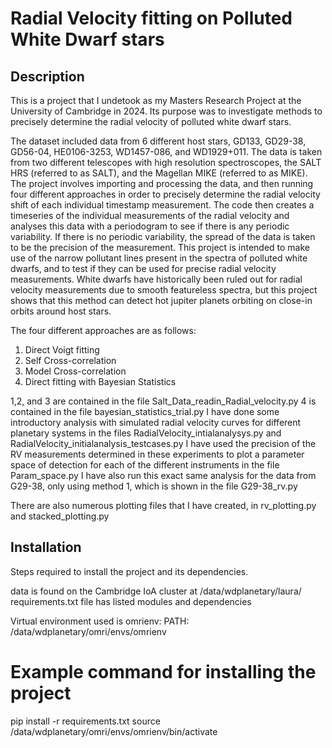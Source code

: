 # Radial Velocity fitting on Polluted White Dwarf stars


## Description
This is a project that I undetook as my Masters Research Project at the University of Cambridge in 2024. Its purpose was to investigate methods to precisely determine the radial velocity of polluted white dwarf stars.

The dataset included data from 6 different host stars, GD133, GD29-38, GD56-04, HE0106-3253, WD1457-086, and WD1929+011.
The data is taken from two different telescopes with high resolution spectroscopes, the SALT HRS (referred to as SALT), and the Magellan MIKE (referred to as MIKE). The project involves importing and processing the data, and then running four different approaches in order to precisely determine the radial velocity shift of each individual timestamp measurement. 
The code then creates a timeseries of the individual measurements of the radial velocity and analyses this data with a periodogram to see if there is any periodic variability. If there is no periodic variability, the spread of the data is taken to be the precision of the measurement.
This project is intended to make use of the narrow pollutant lines present in the spectra of polluted white dwarfs, and to test if they can be used for precise radial velocity measurements. White dwarfs have historically been ruled out for radial velocity measurements due to smooth featureless spectra, but this project shows that this method can detect hot jupiter planets orbiting on close-in orbits around host stars.

The four different approaches are as follows:
1. Direct Voigt fitting
2. Self Cross-correlation
3. Model Cross-correlation
4. Direct fitting with Bayesian Statistics

1,2, and 3 are contained in the file Salt_Data_readin_Radial_velocity.py
4 is contained in the file bayesian_statistics_trial.py
I have done some introductory analysis with simulated radial velocity curves for different planetary systems in the files RadialVelocity_intialanalysys.py and RadialVelocity_initialanalysis_testcases.py
I have used the precision of the RV measurements determined in these experiments to plot a parameter space of detection for each of the different instruments in the file Param_space.py
I have also run this exact same analysis for the data from G29-38, only using method 1, which is shown in the file G29-38_rv.py

There are also numerous plotting files that I have created, in rv_plotting.py and stacked_plotting.py



## Installation
Steps required to install the project and its dependencies.

data is found on the Cambridge IoA cluster at /data/wdplanetary/laura/
requirements.txt file has listed modules and dependencies

Virtual environment used is omrienv:
PATH: /data/wdplanetary/omri/envs/omrienv


# Example command for installing the project
pip install -r requirements.txt
source /data/wdplanetary/omri/envs/omrienv/bin/activate
